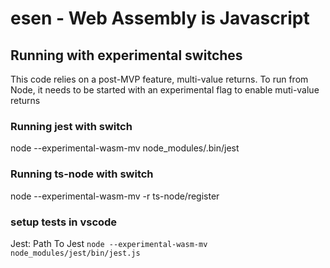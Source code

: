 # esen - Web Assembly is Javascript

## Running with experimental switches

This code relies on a post-MVP feature, multi-value returns. To run from Node, it needs to be started with an experimental flag to enable muti-value returns

### Running jest with switch
node --experimental-wasm-mv node_modules/.bin/jest

### Running ts-node with switch
node --experimental-wasm-mv -r ts-node/register

### setup tests in vscode
Jest: Path To Jest
`node --experimental-wasm-mv node_modules/jest/bin/jest.js`
